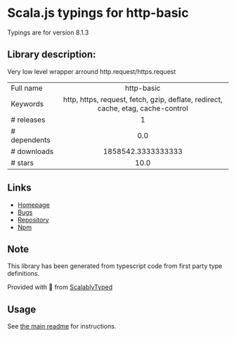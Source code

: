 
# Scala.js typings for http-basic

Typings are for version 8.1.3

## Library description:
Very low level wrapper arround http.request/https.request

|                    |                 |
| ------------------ | :-------------: |
| Full name          | http-basic |
| Keywords           | http, https, request, fetch, gzip, deflate, redirect, cache, etag, cache-control |
| # releases         | 1 |
| # dependents       | 0.0 |
| # downloads        | 1858542.3333333333 |
| # stars            | 10.0 |

## Links
- [Homepage](https://github.com/ForbesLindesay/http-basic#readme)
- [Bugs](https://github.com/ForbesLindesay/http-basic/issues)
- [Repository](https://github.com/ForbesLindesay/http-basic)
- [Npm](https://www.npmjs.com/package/http-basic)
    


## Note
This library has been generated from typescript code from first party type definitions.

Provided with :purple_heart: from [ScalablyTyped](https://github.com/oyvindberg/ScalablyTyped)

## Usage
See [the main readme](../../readme.md) for instructions.


